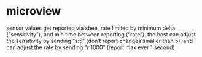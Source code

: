# microview

sensor values get reported via xbee, rate limited by minimum delta (“sensitivity”), and min time between reporting (“rate”).  the host can adjust the sensitivity by sending “s:5” (don’t report changes smaller than 5), and can adjust the rate by sending “r:1000” (report max ever 1 second)
